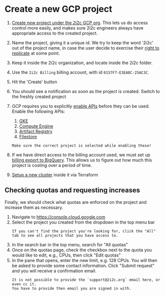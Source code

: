 # Create a new GCP project

1. [Create new project under the 2i2c GCP org](https://console.cloud.google.com/projectcreate?previousPage=%2Fhome%2Fdashboard%3Fproject%3Dtwo-eye-two-see%26organizationId%3D0&organizationId=184174754493).
   This lets us do access control more easily, and makes sure 2i2c engineers always
   have appropriate access to the created project.
2. Name the project, giving it a unique id. We try to keep the word '2i2c' out
   of the project name, in case the user decide to exercise their [right to
   replicate](https://2i2c.org/right-to-replicate/) at some point.
3. Keep it inside the 2i2c organization, and locate inside the 2i2c folder.
4. Use the `2i2c Billing` billing account, with id `0157F7-E3EA8C-25AC3C`.
5. Hit the 'Create' button
6. You should see a notification as soon as the project is created. Switch to the freshly
   created project
7. GCP requires you to explicitly [enable APIs](https://cloud.google.com/apis/docs/getting-started#enabling_apis)
   before they can be used. Enable the following APIs:
   1. [GKE](https://console.cloud.google.com/apis/library/container.googleapis.com)
   2. [Compute Engine](https://console.cloud.google.com/apis/api/compute.googleapis.com/overview)
   3. [Artifact Registry](https://console.cloud.google.com/apis/library/artifactregistry.googleapis.com)
   4. [Filestore](https://console.cloud.google.com/apis/api/file.googleapis.com/overview)

   ```{note}
   Make sure the correct project is selected while enabling these!
   ```

7. If we have direct access to the billing account used, we must set up
   [billing export to BigQuery](https://cloud.google.com/billing/docs/how-to/export-data-bigquery#setup).
   This allows us to figure out how much this project is costing over a period of time.
   
8. [Setup a new cluster](new-cluster:new-cluster) inside it via Terraform

## Checking quotas and requesting increases

Finally, we should check what quotas are enforced on the project and increase them as necessary.

1. Navigate to <https://console.cloud.google.com>
2. Select the project you created from the dropdown in the top menu bar
   ```{tip}
   If you can't find the project you're looking for, click the "All" tab to see all projects that you have access to.
   ```
3. In the search bar in the top menu, search for "All quotas"
4. Once on the quotas page, check the checkbox next to the quota you would like to edit, e.g., CPUs, then click "Edit quotas"
5. In the pane that opens, enter the new limit, e.g. 128 CPUs.
   You will then be asked to provide some contact information.
   Click "Submit request" and you will receive a confirmation email.
   ```{warning}
   It is not possible to provide the `support@2i2c.org` email here, or even cc it.
   You have to provide then email you are signed in with.
   ```
